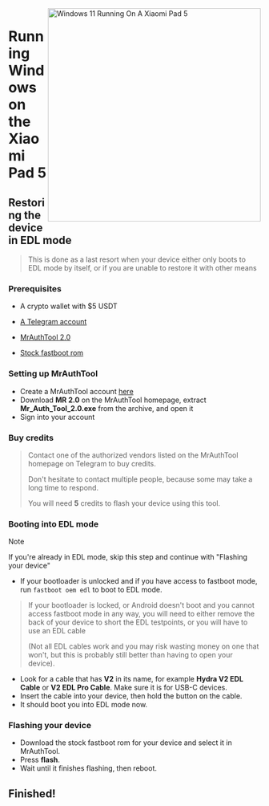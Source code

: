 <img align="right" src="https://raw.githubusercontent.com/erdilS/Port-Windows-11-Xiaomi-Pad-5/main/nabu.png" width="425" alt="Windows 11 Running On A Xiaomi Pad 5">

# Running Windows on the Xiaomi Pad 5

## Restoring the device in EDL mode
> This is done as a last resort when your device either only boots to EDL mode by itself, or if you are unable to restore it with other means

### Prerequisites
- A crypto wallet with $5 USDT

- [A Telegram account](https://telegram.org)

- [MrAuthTool 2.0](https://mrauthtool.com/)

- [Stock fastboot rom](https://xiaomifirmwareupdater.com/miui/nabu/)

### Setting up MrAuthTool
- Create a MrAuthTool account [here](https://mrauthtool.com/Sing_Up.php)
- Download **MR 2.0** on the MrAuthTool homepage, extract **Mr_Auth_Tool_2.0.exe** from the archive, and open it
- Sign into your account

### Buy credits
> Contact one of the authorized vendors listed on the MrAuthTool homepage on Telegram to buy credits.
>
> Don't hesitate to contact multiple people, because some may take a long time to respond.
> 
> You will need **5** credits to flash your device using this tool.

### Booting into EDL mode
> [!Note]
> If you're already in EDL mode, skip this step and continue with "Flashing your device"
- If your bootloader is unlocked and if you have access to fastboot mode, run ```fastboot oem edl``` to boot to EDL mode.

> If your bootloader is locked, or Android doesn't boot and you cannot access fastboot mode in any way, you will need to either remove the back of your device to short the EDL testpoints, or you will have to use an EDL cable
>
> (Not all EDL cables work and you may risk wasting money on one that won't, but this is probably still better than having to open your device).
- Look for a cable that has **V2** in its name, for example **Hydra V2 EDL Cable** or **V2 EDL Pro Cable**. Make sure it is for USB-C devices.
- Insert the cable into your device, then hold the button on the cable.
- It should boot you into EDL mode now.

### Flashing your device
- Download the stock fastboot rom for your device and select it in MrAuthTool.
- Press **flash**.
- Wait until it finishes flashing, then reboot.

## Finished!

























